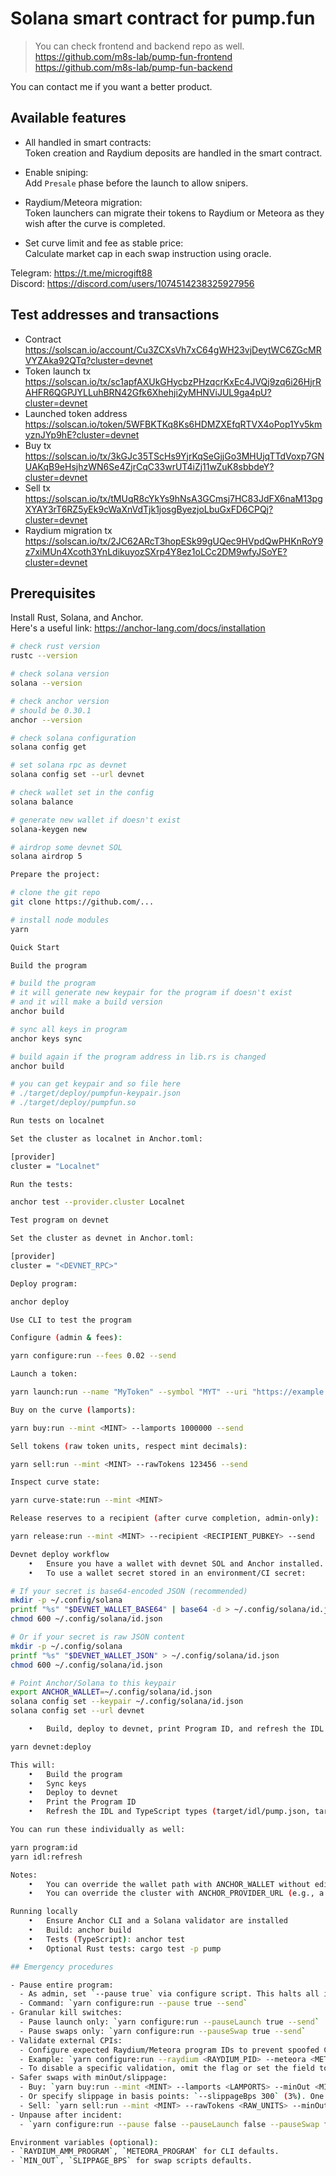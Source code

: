 # Solana smart contract for pump.fun

> You can check frontend and backend repo as well.  
> https://github.com/m8s-lab/pump-fun-frontend  
> https://github.com/m8s-lab/pump-fun-backend

You can contact me if you want a better product.

## Available features
- All handled in smart contracts:  
  Token creation and Raydium deposits are handled in the smart contract.

- Enable sniping:  
  Add `Presale` phase before the launch to allow snipers.

- Raydium/Meteora migration:  
  Token launchers can migrate their tokens to Raydium or Meteora as they wish after the curve is completed.

- Set curve limit and fee as stable price:  
  Calculate market cap in each swap instruction using oracle.

Telegram: https://t.me/microgift88  
Discord: https://discord.com/users/1074514238325927956

## Test addresses and transactions
- Contract  
  https://solscan.io/account/Cu3ZCXsVh7xC64gWH23vjDeytWC6ZGcMRVYZAka92QTq?cluster=devnet
- Token launch tx  
  https://solscan.io/tx/sc1apfAXUkGHycbzPHzqcrKxEc4JVQj9zq6i26HjrRAHFR6QGPJYLLuhBRN42Gfk6Xhehji2yMHNViJUL9ga4pU?cluster=devnet
- Launched token address  
  https://solscan.io/token/5WFBKTKq8Ks6HDMZXEfqRTVX4oPop1Yv5kmyznJYp9hE?cluster=devnet
- Buy tx  
  https://solscan.io/tx/3kGJc35TScHs9YjrKqSeGjjGo3MHUjqTTdVoxp7GNUAKqB9eHsjhzWN6Se4ZjrCqC33wrUT4iZj11wZuK8sbbdeY?cluster=devnet
- Sell tx  
  https://solscan.io/tx/tMUqR8cYkYs9hNsA3GCmsj7HC83JdFX6naM13pgXYAY3rT6RZ5yEk9cWaXnVdTjk1josgByezjoLbuGxFD6CPQj?cluster=devnet
- Raydium migration tx  
  https://solscan.io/tx/2JC62ARcT3hopESk99gUQec9HVpdQwPHKnRoY9z7xiMUn4Xcoth3YnLdikuyozSXrp4Y8ez1oLCc2DM9wfyJSoYE?cluster=devnet

## Prerequisites

Install Rust, Solana, and Anchor.  
Here's a useful link: https://anchor-lang.com/docs/installation

```bash
# check rust version
rustc --version

# check solana version
solana --version

# check anchor version
# should be 0.30.1
anchor --version

# check solana configuration
solana config get

# set solana rpc as devnet
solana config set --url devnet

# check wallet set in the config
solana balance

# generate new wallet if doesn't exist
solana-keygen new

# airdrop some devnet SOL
solana airdrop 5

Prepare the project:

# clone the git repo
git clone https://github.com/...

# install node modules
yarn

Quick Start

Build the program

# build the program
# it will generate new keypair for the program if doesn't exist
# and it will make a build version
anchor build

# sync all keys in program
anchor keys sync

# build again if the program address in lib.rs is changed
anchor build

# you can get keypair and so file here
# ./target/deploy/pumpfun-keypair.json
# ./target/deploy/pumpfun.so

Run tests on localnet

Set the cluster as localnet in Anchor.toml:

[provider]
cluster = "Localnet"

Run the tests:

anchor test --provider.cluster Localnet

Test program on devnet

Set the cluster as devnet in Anchor.toml:

[provider]
cluster = "<DEVNET_RPC>"

Deploy program:

anchor deploy

Use CLI to test the program

Configure (admin & fees):

yarn configure:run --fees 0.02 --send

Launch a token:

yarn launch:run --name "MyToken" --symbol "MYT" --uri "https://example.com/metadata.json" --send

Buy on the curve (lamports):

yarn buy:run --mint <MINT> --lamports 1000000 --send

Sell tokens (raw token units, respect mint decimals):

yarn sell:run --mint <MINT> --rawTokens 123456 --send

Inspect curve state:

yarn curve-state:run --mint <MINT>

Release reserves to a recipient (after curve completion, admin-only):

yarn release:run --mint <MINT> --recipient <RECIPIENT_PUBKEY> --send

Devnet deploy workflow
	•	Ensure you have a wallet with devnet SOL and Anchor installed.
	•	To use a wallet secret stored in an environment/CI secret:

# If your secret is base64-encoded JSON (recommended)
mkdir -p ~/.config/solana
printf "%s" "$DEVNET_WALLET_BASE64" | base64 -d > ~/.config/solana/id.json
chmod 600 ~/.config/solana/id.json

# Or if your secret is raw JSON content
mkdir -p ~/.config/solana
printf "%s" "$DEVNET_WALLET_JSON" > ~/.config/solana/id.json
chmod 600 ~/.config/solana/id.json

# Point Anchor/Solana to this keypair
export ANCHOR_WALLET=~/.config/solana/id.json
solana config set --keypair ~/.config/solana/id.json
solana config set --url devnet

	•	Build, deploy to devnet, print Program ID, and refresh the IDL in one command:

yarn devnet:deploy

This will:
	•	Build the program
	•	Sync keys
	•	Deploy to devnet
	•	Print the Program ID
	•	Refresh the IDL and TypeScript types (target/idl/pump.json, target/types)

You can run these individually as well:

yarn program:id
yarn idl:refresh

Notes:
	•	You can override the wallet path with ANCHOR_WALLET without editing Anchor.toml.
	•	You can override the cluster with ANCHOR_PROVIDER_URL (e.g., a custom devnet RPC).

Running locally
	•	Ensure Anchor CLI and a Solana validator are installed
	•	Build: anchor build
	•	Tests (TypeScript): anchor test
	•	Optional Rust tests: cargo test -p pump

## Emergency procedures

- Pause entire program:
  - As admin, set `--pause true` via configure script. This halts all instructions that check `paused`.
  - Command: `yarn configure:run --pause true --send`
- Granular kill switches:
  - Pause launch only: `yarn configure:run --pauseLaunch true --send`
  - Pause swaps only: `yarn configure:run --pauseSwap true --send`
- Validate external CPIs:
  - Configure expected Raydium/Meteora program IDs to prevent spoofed CPIs during migration.
  - Example: `yarn configure:run --raydium <RAYDIUM_PID> --meteora <METEORA_PID> --send`
  - To disable a specific validation, omit the flag or set the field to the default `111...111` placeholder when building config.
- Safer swaps with minOut/slippage:
  - Buy: `yarn buy:run --mint <MINT> --lamports <LAMPORTS> --minOut <MIN_RAW> --send`
  - Or specify slippage in basis points: `--slippageBps 300` (3%). One of `--minOut` or `--slippageBps` is required.
  - Sell: `yarn sell:run --mint <MINT> --rawTokens <RAW_UNITS> --minOut <MIN_RAW> --send` or `--slippageBps <BPS>`.
- Unpause after incident:
  - `yarn configure:run --pause false --pauseLaunch false --pauseSwap false --send`

Environment variables (optional):
- `RAYDIUM_AMM_PROGRAM`, `METEORA_PROGRAM` for CLI defaults.
- `MIN_OUT`, `SLIPPAGE_BPS` for swap scripts defaults.
